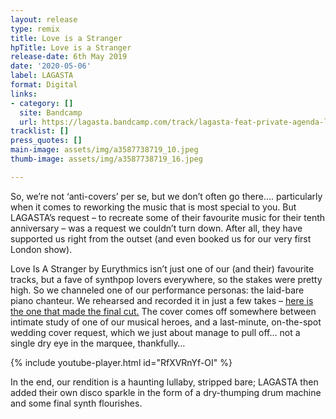 ```yaml
---
layout: release
type: remix
title: Love is a Stranger
hpTitle: Love is a Stranger
release-date: 6th May 2019
date: '2020-05-06'
label: LAGASTA
format: Digital
links:
- category: []
  site: Bandcamp
  url: https://lagasta.bandcamp.com/track/lagasta-feat-private-agenda-love-is-a-stranger
tracklist: []
press_quotes: []
main-image: assets/img/a3587738719_10.jpeg
thumb-image: assets/img/a3587738719_16.jpeg

---
```

So, we’re not ‘anti-covers’ per se, but we don’t often go there…. particularly when it comes to reworking the music that is most special to you. But LAGASTA’s request – to recreate some of their favourite music for their tenth anniversary – was a request we couldn’t turn down. After all, they have supported us right from the outset (and even booked us for our very first London show).

Love Is A Stranger by Eurythmics isn’t just one of our (and their) favourite tracks, but a fave of synthpop lovers everywhere, so the stakes were pretty high. So we channeled one of our performance personas: the laid-bare piano chanteur. We rehearsed and recorded it in just a few takes – [here is the one that made the final cut.](https://www.youtube.com/watch?v=mH0crlM-h9w) The cover comes off somewhere between intimate study of one of our musical heroes, and a last-minute, on-the-spot wedding cover request, which we just about manage to pull off… not a single dry eye in the marquee, thankfully…

{% include youtube-player.html id="RfXVRnYf-OI" %}

In the end, our rendition is a haunting lullaby, stripped bare; LAGASTA then added their own disco sparkle in the form of a dry-thumping drum machine and some final synth flourishes.